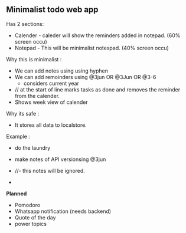 **Minimalist todo web app**
- 
Has 2 sections:
  -  Calender - caleder will show the reminders added in notepad. (60% screen occu)
  -  Notepad - This will be minimalist notespad. (40% screen occu)

Why this is minimalist :
  - We can add notes using using hyphen
  - We can add remoinders using @3jun OR @3Jun OR @3-6 
      - considers current year
  - // at the start of line marks tasks as done and removes the reminder from the calender.
  - Shows week view of calender

Why its safe : 
  - It stores all data to localstore.

Example :

- do the laundry
- make notes of API versionsing @3jun
- //- this notes will be ignored.


-

**Planned**
- Pomodoro
- Whatsapp notification (needs backend)
- Quote of the day
- power topics


